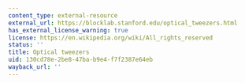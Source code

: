 ```yaml
---
content_type: external-resource
external_url: https://blocklab.stanford.edu/optical_tweezers.html
has_external_license_warning: true
license: https://en.wikipedia.org/wiki/All_rights_reserved
status: ''
title: Optical tweezers
uid: 130cd78e-2be8-47ba-b9e4-f7f2387e64eb
wayback_url: ''
---
```

